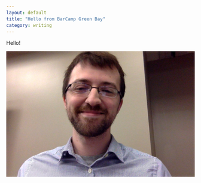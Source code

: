 ```yaml
---
layout: default
title: "Hello from BarCamp Green Bay"
category: writing
---
```


Hello!

![Photo](/img/photo.jpg)
